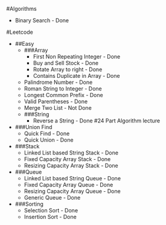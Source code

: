 #Algorithms
- Binary Search - Done

#Leetcode
  - ##Easy
    - ###Array
        - First Non Repeating Integer - Done
        - Buy and Sell Stock - Done
        - Rotate Array to right - Done
        - Contains Duplicate in Array - Done
    - Palindrome Number - Done
    - Roman String to Integer - Done
    - Longest Common Prefix - Done
    - Valid Parentheses - Done
    - Merge Two List - Not Done
    - ###String
        - Reverse a String - Done
#24 Part Algorithm lecture
- ###Union Find
  - Quick Find - Done
  - Quick Union - Done
- ###Stack
  - Linked List based String Stack - Done
  - Fixed Capacity Array Stack - Done  
  - Resizing Capacity Array Stack - Done
- ###Queue
  - Linked List based String Queue - Done
  - Fixed Capacity Array Queue - Done
  - Resizing Capacity Array Queue - Done
  - Generic Queue - Done
- ###Sorting
  - Selection Sort - Done
  - Insertion Sort - Done